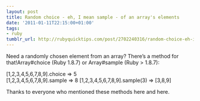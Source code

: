 ```yaml
---
layout: post
title: Random choice - eh, I mean sample - of an array's elements
date: '2011-01-11T22:15:00+01:00'
tags:
- ruby
tumblr_url: http://rubyquicktips.com/post/2702240316/random-choice-eh-i-mean-sample-of-an-arrays
---
```

Need a randomly chosen element from an array? There’s a method for that!Array#choice (Ruby 1.8.7) or Array#sample (Ruby > 1.8.7):


  [1,2,3,4,5,6,7,8,9].choice
=> 5        
[1,2,3,4,5,6,7,8,9].sample
=> 8
[1,2,3,4,5,6,7,8,9].sample(3)
=> [3,8,9]


Thanks to everyone who mentioned these methods here and here.
